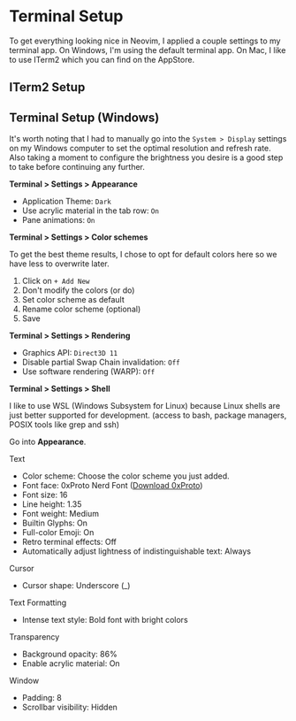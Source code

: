 # Terminal Setup

To get everything looking nice in Neovim, I applied a couple settings to my terminal app. On Windows, I'm using the default terminal app. On Mac, I like to use ITerm2 which you can find on the AppStore.

## ITerm2 Setup

## Terminal Setup (Windows)

It's worth noting that I had to manually go into the `System > Display` settings on my Windows computer to set the optimal resolution and refresh rate. Also taking a moment to configure the brightness you desire is a good step to take before continuing any further.

**Terminal > Settings > Appearance**

* Application Theme: `Dark`
* Use acrylic material in the tab row: `On`
* Pane animations: `On`


**Terminal > Settings > Color schemes**

To get the best theme results, I chose to opt for default colors here so we have less to overwrite later.

1. Click on `+ Add New`
2. Don't modify the colors (or do)
3. Set color scheme as default
4. Rename color scheme (optional)
5. Save

**Terminal > Settings > Rendering**

* Graphics API: `Direct3D 11`
* Disable partial Swap Chain invalidation: `Off`
* Use software rendering (WARP): `Off`

**Terminal > Settings > Shell**

I like to use WSL (Windows Subsystem for Linux) because Linux shells are just better supported for development. (access to bash, package managers, POSIX tools like grep and ssh)

Go into **Appearance**.

Text

* Color scheme: Choose the color scheme you just added.
* Font face: 0xProto Nerd Font ([Download 0xProto](https://github.com/ryanoasis/nerd-fonts/releases/download/v3.4.0/0xProto.zip))
* Font size: 16
* Line height: 1.35
* Font weight: Medium
* Builtin Glyphs: On
* Full-color Emoji: On
* Retro terminal effects: Off
* Automatically adjust lightness of indistinguishable text: Always

Cursor

* Cursor shape: Underscore (_)

Text Formatting

* Intense text style: Bold font with bright colors

Transparency

* Background opacity: 86%
* Enable acrylic material: On

Window

* Padding: 8
* Scrollbar visibility: Hidden
